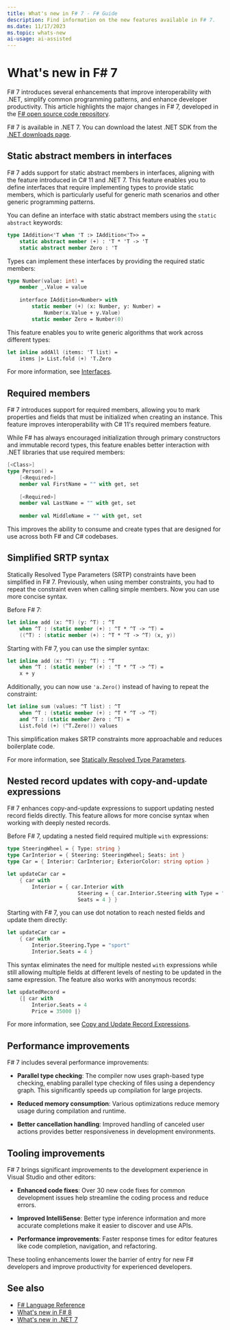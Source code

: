 ```yaml
---
title: What's new in F# 7 - F# Guide
description: Find information on the new features available in F# 7.
ms.date: 11/17/2023
ms.topic: whats-new
ai-usage: ai-assisted
---
```

# What's new in F# 7

F# 7 introduces several enhancements that improve interoperability with .NET, simplify common programming patterns, and enhance developer productivity. This article highlights the major changes in F# 7, developed in the [F# open source code repository](https://github.com/dotnet/fsharp).

F# 7 is available in .NET 7. You can download the latest .NET SDK from the [.NET downloads page](https://dotnet.microsoft.com/download).

## Static abstract members in interfaces

F# 7 adds support for static abstract members in interfaces, aligning with the feature introduced in C# 11 and .NET 7. This feature enables you to define interfaces that require implementing types to provide static members, which is particularly useful for generic math scenarios and other generic programming patterns.

You can define an interface with static abstract members using the `static abstract` keywords:

```fsharp
type IAddition<'T when 'T :> IAddition<'T>> =
    static abstract member (+) : 'T * 'T -> 'T
    static abstract member Zero : 'T
```

Types can implement these interfaces by providing the required static members:

```fsharp
type Number(value: int) =
    member _.Value = value
    
    interface IAddition<Number> with
        static member (+) (x: Number, y: Number) = 
            Number(x.Value + y.Value)
        static member Zero = Number(0)
```

This feature enables you to write generic algorithms that work across different types:

```fsharp
let inline addAll (items: 'T list) =
    items |> List.fold (+) 'T.Zero
```

For more information, see [Interfaces](../language-reference/interfaces.md).

## Required members

F# 7 introduces support for required members, allowing you to mark properties and fields that must be initialized when creating an instance. This feature improves interoperability with C# 11's required members feature.

While F# has always encouraged initialization through primary constructors and immutable record types, this feature enables better interaction with .NET libraries that use required members:

```fsharp
[<Class>]
type Person() =
    [<Required>]
    member val FirstName = "" with get, set
    
    [<Required>]
    member val LastName = "" with get, set
    
    member val MiddleName = "" with get, set
```

This improves the ability to consume and create types that are designed for use across both F# and C# codebases.

## Simplified SRTP syntax

Statically Resolved Type Parameters (SRTP) constraints have been simplified in F# 7. Previously, when using member constraints, you had to repeat the constraint even when calling simple members. Now you can use more concise syntax.

Before F# 7:

```fsharp
let inline add (x: ^T) (y: ^T) : ^T 
    when ^T : (static member (+) : ^T * ^T -> ^T) =
    ((^T) : (static member (+) : ^T * ^T -> ^T) (x, y))
```

Starting with F# 7, you can use the simpler syntax:

```fsharp
let inline add (x: ^T) (y: ^T) : ^T 
    when ^T : (static member (+) : ^T * ^T -> ^T) =
    x + y
```

Additionally, you can now use `'a.Zero()` instead of having to repeat the constraint:

```fsharp
let inline sum (values: ^T list) : ^T
    when ^T : (static member (+) : ^T * ^T -> ^T)
    and ^T : (static member Zero : ^T) =
    List.fold (+) (^T.Zero()) values
```

This simplification makes SRTP constraints more approachable and reduces boilerplate code.

For more information, see [Statically Resolved Type Parameters](../language-reference/generics/statically-resolved-type-parameters.md).

## Nested record updates with copy-and-update expressions

F# 7 enhances copy-and-update expressions to support updating nested record fields directly. This feature allows for more concise syntax when working with deeply nested records.

Before F# 7, updating a nested field required multiple `with` expressions:

```fsharp
type SteeringWheel = { Type: string }
type CarInterior = { Steering: SteeringWheel; Seats: int }
type Car = { Interior: CarInterior; ExteriorColor: string option }

let updateCar car =
    { car with 
        Interior = { car.Interior with
                       Steering = { car.Interior.Steering with Type = "sport" }
                       Seats = 4 } }
```

Starting with F# 7, you can use dot notation to reach nested fields and update them directly:

```fsharp
let updateCar car =
    { car with 
        Interior.Steering.Type = "sport"
        Interior.Seats = 4 }
```

This syntax eliminates the need for multiple nested `with` expressions while still allowing multiple fields at different levels of nesting to be updated in the same expression. The feature also works with anonymous records:

```fsharp
let updatedRecord =
    {| car with
        Interior.Seats = 4
        Price = 35000 |}
```

For more information, see [Copy and Update Record Expressions](../language-reference/copy-and-update-record-expressions.md).

## Performance improvements

F# 7 includes several performance improvements:

- **Parallel type checking**: The compiler now uses graph-based type checking, enabling parallel type checking of files using a dependency graph. This significantly speeds up compilation for large projects.

- **Reduced memory consumption**: Various optimizations reduce memory usage during compilation and runtime.

- **Better cancellation handling**: Improved handling of canceled user actions provides better responsiveness in development environments.

## Tooling improvements

F# 7 brings significant improvements to the development experience in Visual Studio and other editors:

- **Enhanced code fixes**: Over 30 new code fixes for common development issues help streamline the coding process and reduce errors.

- **Improved IntelliSense**: Better type inference information and more accurate completions make it easier to discover and use APIs.

- **Performance improvements**: Faster response times for editor features like code completion, navigation, and refactoring.

These tooling enhancements lower the barrier of entry for new F# developers and improve productivity for experienced developers.

## See also

- [F# Language Reference](../language-reference/index.md)
- [What's new in F# 8](fsharp-8.md)
- [What's new in .NET 7](../../core/whats-new/dotnet-7.md)
